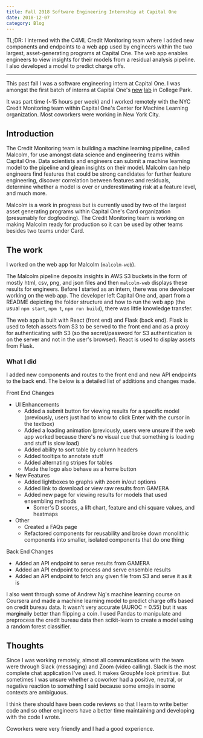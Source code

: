 ```yaml
---
title: Fall 2018 Software Engineering Internship at Capital One
date: 2018-12-07
category: Blog
---
```


TL;DR: I interned with the C4ML Credit Monitoring team where I added new components and endpoints to a web app used by engineers within the two largest, asset-generating programs at Capital One. The web app enables engineers to view insights for their models from a residual analysis pipeline. I also developed a model to predict charge offs.

---

This past fall I was a software engineering intern at Capital One. I was amongst the first batch of interns at Capital One's [new](https://today.umd.edu/articles/capital-one-tech-incubator-opens-diamondback-garage-b93bbf87-a326-44c6-a207-5f4c418b387f) [lab](http://www.dbknews.com/2018/12/10/umd-college-park-discovery-district-wework-capital-one-hotel/) in College Park.

It was part time (~15 hours per week) and I worked remotely with the NYC Credit Monitoring team within Capital One's Center for Machine Learning organization. Most coworkers were working in New York City.

## Introduction

The Credit Monitoring team is building a machine learning pipeline, called Malcolm, for use amongst data science and engineering teams within Capital One. Data scientists and engineers can submit a machine learning model to the pipeline and glean insights on their model. Malcolm can help engineers find features that could be strong candidates for further feature engineering, discover correlation between features and residuals, determine whether a model is over or underestimating risk at a feature level, and much more.

Malcolm is a work in progress but is currently used by two of the largest asset generating programs within Capital One's Card organization (presumably for dogfooding). The Credit Monitoring team is working on making Malcolm ready for production so it can be used by other teams besides two teams under Card.

## The work

I worked on the web app for Malcolm (`malcolm-web`).

The Malcolm pipeline deposits insights in AWS S3 buckets in the form of mostly html, csv, png, and json files and then `malcolm-web` displays these results for engineers. Before I started as an intern, there was one developer working on the web app. The developer left Capital One and, apart from a README depicting the folder structure and how to run the web app (the usual `npm start`, `npm t`, `npm run build`), there was little knowledge transfer.

The web app is built with React (front end) and Flask (back end). Flask is used to fetch assets from S3 to be served to the front end and as a proxy for authenticating with S3 (so the secret/password for S3 authentication is on the server and not in the user's browser). React is used to display assets from Flask.

### What I did

I added new components and routes to the front end and new API endpoints to the back end. The below is a detailed list of additions and changes made.

Front End Changes

- UI Enhancements
  - Added a submit button for viewing results for a specific model (previously, users just had to know to click Enter with the cursor in the textbox)
  - Added a loading animation (previously, users were unsure if the web app worked because there's no visual cue that something is loading and stuff is slow load)
  - Added ability to sort table by column headers
  - Added tooltips to annotate stuff
  - Added alternating stripes for tables
  - Made the logo also behave as a home button
- New Features
  - Added lightboxes to graphs with zoom in/out options
  - Added link to download or view raw results from GAMERA
  - Added new page for viewing results for models that used ensembling methods
    - Somer's D scores, a lift chart, feature and chi square values, and heatmaps
- Other
  - Created a FAQs page
  - Refactored components for reusability and broke down monolithic components into smaller, isolated components that do one thing

Back End Changes

- Added an API endpoint to serve results from GAMERA
- Added an API endpoint to process and serve ensemble results
- Added an API endpoint to fetch any given file from S3 and serve it as it is

I also went through some of Andrew Ng's machine learning course on Coursera and made a machine learning model to predict charge offs based on credit bureau data. It wasn't very accurate (AUROC = 0.55) but it was ~~marginally~~ better than flipping a coin. I used Pandas to manipulate and preprocess the credit bureau data then scikit-learn to create a model using a random forest classifier.

## Thoughts

Since I was working remotely, almost all communications with the team were through Slack (messaging) and Zoom (video calling). Slack is the most complete chat application I've used. It makes GroupMe look primitive. But sometimes I was unsure whether a coworker had a positive, neutral, or negative reaction to something I said because some emojis in some contexts are ambiguous.

I think there should have been code reviews so that I learn to write better code and so other engineers have a better time maintaining and developing with the code I wrote.

Coworkers were very friendly and I had a good experience.
